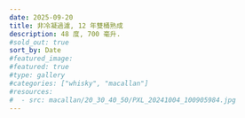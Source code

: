 ```yaml
---
date: 2025-09-20
title: 非冷凝過濾, 12 年雙桶熟成
description: 48 度, 700 毫升.
#sold_out: true
sort_by: Date
#featured_image: 
#featured: true
#type: gallery
#categories: ["whisky", "macallan"]
#resources:
#  - src: macallan/20_30_40_50/PXL_20241004_100905984.jpg
---
```

